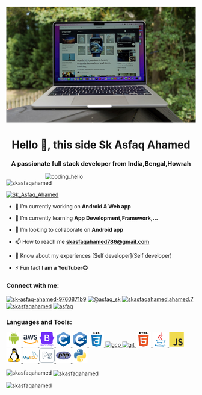 <!---
SKASFAQAHAMED/SKASFAQAHAMED is a ✨ special ✨ repository because its `README.md` (this file) appears on your GitHub profile.
You can click the Preview link to take a look at your changes.
- 👋 Hi, I’m @SKASFAQAHAMED
- 👀 I’m interested in ...
- 🌱 I’m currently learning ...
- 💞️ I’m looking to collaborate on ...
- 📫 How to reach me ...
--->
![logo](https://github.com/SKASFAQAHAMED/SKASFAQAHAMED/blob/main/8f645890-0318-11ed-abe7-4a5445793bdd.jpeg)
<h1 align="center">Hello 👋, this side Sk Asfaq Ahamed</h1>
<h3 align="center">A passionate full stack developer from India,Bengal,Howrah</h3>

<img align="right" alt="coding_hello" width="400" src="https://medium.com/beehive-software/what-is-coding-ffc6241ed49f">

<p align="left"> <img src="https://komarev.com/ghpvc/?username=skasfaqahamed&label=Profile%20views&color=0e75b6&style=flat" alt="skasfaqahamed" /> </p>

<p align="left"> <a href="https://www.linkedin.com/in/sk-asfaq-ahamed-9760871b9" target="blank"><img src="https:![image](https://github.com/SKASFAQAHAMED/SKASFAQAHAMED/assets/92204267/3c1c6ed2-648a-4062-84a7-4320b148eeff)
//img.shields.io/twitter/follow/@asfaq_sk?logo=twitter&style=for-the-badge" alt="Sk_Asfaq_Ahamed" /></a> </p>

- 🔭 I’m currently working on **Android & Web app**

- 🌱 I’m currently learning **App Development,Framework,...**

- 👯 I’m looking to collaborate on **Android app**

- 📫 How to reach me **skasfaqahamed786@gmail.com**

- 📄 Know about my experiences [Self developer](Self developer)

- ⚡ Fun fact **I am a YouTuber😊**

<h3 align="left">Connect with me:</h3>
<p align="left">

<a href="https://linkedin.com/in/sk-asfaq-ahamed-9760871b9" target="blank"><img align="center" src="https://raw.githubusercontent.com/rahuldkjain/github-profile-readme-generator/master/src/images/icons/Social/linked-in-alt.svg" alt="sk-asfaq-ahamed-9760871b9" height="30" width="40" /></a>
<a href="https://twitter.com/@asfaq_sk" target="blank"><img align="center" src="https://raw.githubusercontent.com/rahuldkjain/github-profile-readme-generator/master/src/images/icons/Social/twitter.svg" alt="@asfaq_sk" height="30" width="40" /></a>
<a href="https://fb.com/skasfaqahamed.ahamed.7" target="blank"><img align="center" src="https://raw.githubusercontent.com/rahuldkjain/github-profile-readme-generator/master/src/images/icons/Social/facebook.svg" alt="skasfaqahamed.ahamed.7" height="30" width="40" /></a>
<a href="https://instagram.com/skasfaqahamed" target="blank"><img align="center" src="https://raw.githubusercontent.com/rahuldkjain/github-profile-readme-generator/master/src/images/icons/Social/instagram.svg" alt="skasfaqahamed" height="30" width="40" /></a>
<a href="https://www.youtube.com/@asfaq8797" target="blank"><img align="center" src="https://raw.githubusercontent.com/rahuldkjain/github-profile-readme-generator/master/src/images/icons/Social/youtube.svg" alt="asfaq" height="30" width="40" /></a>
</p>

<h3 align="left">Languages and Tools:</h3>
<p align="left"> <a href="https://developer.android.com" target="_blank" rel="noreferrer"> <img src="https://raw.githubusercontent.com/devicons/devicon/master/icons/android/android-original-wordmark.svg" alt="android" width="40" height="40"/> </a> <a href="https://aws.amazon.com" target="_blank" rel="noreferrer"> <img src="https://raw.githubusercontent.com/devicons/devicon/master/icons/amazonwebservices/amazonwebservices-original-wordmark.svg" alt="aws" width="40" height="40"/> </a> <a href="https://getbootstrap.com" target="_blank" rel="noreferrer"> <img src="https://raw.githubusercontent.com/devicons/devicon/master/icons/bootstrap/bootstrap-plain-wordmark.svg" alt="bootstrap" width="40" height="40"/> </a> <a href="https://www.cprogramming.com/" target="_blank" rel="noreferrer"> <img src="https://raw.githubusercontent.com/devicons/devicon/master/icons/c/c-original.svg" alt="c" width="40" height="40"/> </a> <a href="https://www.w3schools.com/cpp/" target="_blank" rel="noreferrer"> <img src="https://raw.githubusercontent.com/devicons/devicon/master/icons/cplusplus/cplusplus-original.svg" alt="cplusplus" width="40" height="40"/> </a> <a href="https://www.w3schools.com/css/" target="_blank" rel="noreferrer"> <img src="https://raw.githubusercontent.com/devicons/devicon/master/icons/css3/css3-original-wordmark.svg" alt="css3" width="40" height="40"/> </a> <a href="https://cloud.google.com" target="_blank" rel="noreferrer"> <img src="https://www.vectorlogo.zone/logos/google_cloud/google_cloud-icon.svg" alt="gcp" width="40" height="40"/> </a> <a href="https://git-scm.com/" target="_blank" rel="noreferrer"> <img src="https://www.vectorlogo.zone/logos/git-scm/git-scm-icon.svg" alt="git" width="40" height="40"/> </a> <a href="https://www.w3.org/html/" target="_blank" rel="noreferrer"> <img src="https://raw.githubusercontent.com/devicons/devicon/master/icons/html5/html5-original-wordmark.svg" alt="html5" width="40" height="40"/> </a> <a href="https://www.java.com" target="_blank" rel="noreferrer"> <img src="https://raw.githubusercontent.com/devicons/devicon/master/icons/java/java-original.svg" alt="java" width="40" height="40"/> </a> <a href="https://developer.mozilla.org/en-US/docs/Web/JavaScript" target="_blank" rel="noreferrer"> <img src="https://raw.githubusercontent.com/devicons/devicon/master/icons/javascript/javascript-original.svg" alt="javascript" width="40" height="40"/> </a> <a href="https://www.linux.org/" target="_blank" rel="noreferrer"> <img src="https://raw.githubusercontent.com/devicons/devicon/master/icons/linux/linux-original.svg" alt="linux" width="40" height="40"/> </a> <a href="https://www.mysql.com/" target="_blank" rel="noreferrer"> <img src="https://raw.githubusercontent.com/devicons/devicon/master/icons/mysql/mysql-original-wordmark.svg" alt="mysql" width="40" height="40"/> </a> <a href="https://www.photoshop.com/en" target="_blank" rel="noreferrer"> <img src="https://raw.githubusercontent.com/devicons/devicon/master/icons/photoshop/photoshop-line.svg" alt="photoshop" width="40" height="40"/> </a> <a href="https://www.php.net" target="_blank" rel="noreferrer"> <img src="https://raw.githubusercontent.com/devicons/devicon/master/icons/php/php-original.svg" alt="php" width="40" height="40"/> </a> <a href="https://www.python.org" target="_blank" rel="noreferrer"> <img src="https://raw.githubusercontent.com/devicons/devicon/master/icons/python/python-original.svg" alt="python" width="40" height="40"/> </a> </p>

<p><img align="left" src="https://github-readme-stats.vercel.app/api/top-langs?username=skasfaqahamed&show_icons=true&theme=dark&title_color=444444&text_color=7a7a7a&locale=en&layout=compact" alt="skasfaqahamed" /></p>

<p>&nbsp;<img align="center" src="https://github-readme-stats.vercel.app/api?username=skasfaqahamed&show_icons=true&locale=en" alt="skasfaqahamed" /></p>

<p><img align="center" src="https://github-readme-streak-stats.herokuapp.com/?user=skasfaqahamed&" alt="skasfaqahamed" /></p>

